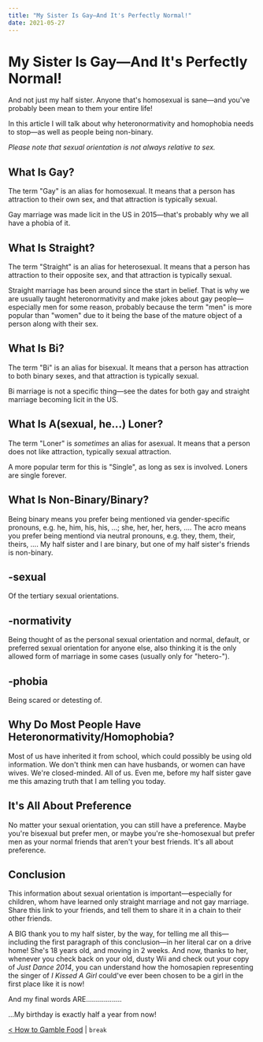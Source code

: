 ```yaml
---
title: "My Sister Is Gay—And It's Perfectly Normal!"
date: 2021-05-27
---
```


[prev]: https://javascriptlearner815.github.io/2021/05/06/how-to-gamble-food.html
<!--- [next]: https://javascriptlearner815.github.io/2021///-.html --->

# My Sister Is Gay—And It's Perfectly Normal!

And not just my half sister. Anyone that's homosexual is sane—and you've probably been mean to them your entire life!

In this article I will talk about why heteronormativity and homophobia needs to stop—as well as people being non-binary.

*Please note that sexual orientation is not always relative to sex.*

## What Is Gay?

The term "Gay" is an alias for homosexual. It means that a person has attraction to their own sex, and that attraction is typically sexual.

Gay marriage was made licit in the US in 2015—that's probably why we all have a phobia of it.

## What Is Straight?

The term "Straight" is an alias for heterosexual. It means that a person has attraction to their opposite sex, and that attraction is typically sexual.

Straight marriage has been around since the start in belief. That is why we are usually taught heteronormativity and make jokes about gay people—especially men for some reason, probably because the term "men" is more popular than "women" due to it being the base of the mature object of a person along with their sex.

## What Is Bi?

The term "Bi" is an alias for bisexual. It means that a person has attraction to both binary sexes, and that attraction is typically sexual.

Bi marriage is not a specific thing—see the dates for both gay and straight marriage becoming licit in the US.

## What Is A(sexual, he...) Loner?

The term "Loner" is *sometimes* an alias for asexual. It means that a person does not like attraction, typically sexual attraction.

A more popular term for this is "Single", as long as sex is involved. Loners are single forever.

## What Is Non-Binary/Binary?

Being binary means you prefer being mentioned via gender-specific pronouns, e.g. he, him, his, his, ...; she, her, her, hers, .... The acro means you prefer being mentiond via neutral pronouns, e.g. they, them, their, theirs, .... My half sister and I are binary, but one of my half sister's friends is non-binary.

## -sexual

Of the tertiary sexual orientations.

## -normativity

Being thought of as the personal sexual orientation and normal, default, or preferred sexual orientation for anyone else, also thinking it is the only allowed form of marriage in some cases (usually only for "hetero-").

## -phobia

Being scared or detesting of.

## Why Do Most People Have Heteronormativity/Homophobia?

Most of us have inherited it from school, which could possibly be using old information. We don't think men can have husbands, or women can have wives. We're closed-minded. All of us. Even me, before my half sister gave me this amazing truth that I am telling you today.

## It's All About Preference

No matter your sexual orientation, you can still have a preference. Maybe you're bisexual but prefer men, or maybe you're she-homosexual but prefer men as your normal friends that aren't your best friends. It's all about preference.

## Conclusion

This information about sexual orientation is important—especially for children, whom have learned only straight marriage and not gay marriage. Share this link to your friends, and tell them to share it in a chain to their other friends.

A BIG thank you to my half sister, by the way, for telling me all this—including the first paragraph of this conclusion—in her literal car on a drive home! She's 18 years old, and moving in 2 weeks. And now, thanks to her, whenever you check back on your old, dusty Wii and check out your copy of *Just Dance 2014*, you can understand how the homosapien representing the singer of *I Kissed A Girl* could've ever been chosen to be a girl in the first place like it is now!

And my final words ARE..................

...My birthday is exactly half a year from now!

[< How to Gamble Food][prev] | `break`
